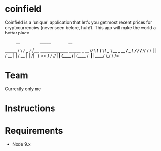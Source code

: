 # coinfield

Coinfield is a 'unique' application that let's you get most recent prices for cryptocurrencies (never seen before, huh?). This app will make the world a better place.            

         __         _____        __
 ______  \ \      _/ ____\____ _/  |______ ______________  ______  _  __
/_____/   \ \     \   __\\__  \\   __\__  \\_  __ \_  __ \/  _ \ \/ \/ /
/_____/   / /      |  |   / __ \|  |  / __ \|  | \/|  | \(  <_> )     /
         /_/       |__|  (____  /__| (____  /__|   |__|   \____/ \/\_/
                              \/          \/=


# Team
Currently only me

# Instructions

# Requirements

* Node 9.x 
